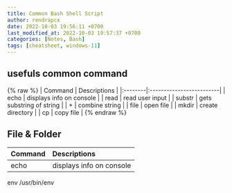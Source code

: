 ```yaml
---
title: Common Bash Shell Script
author: rendrapcx
date: 2022-10-03 19:56:11 +0700
last_modified_at: 2022-10-03 19:57:37 +0700
categories: [Notes, Bash]
tags: [cheatsheet, windows-11]
---
```



## usefuls common command
{% raw %}
| Command | Descriptions             |
|:--------|:-------------------------|
| echo    | displays info on console |
| read    | read user input          |
| substr  | gets substring of string |
| +       | combine string           |
| file    | open file                |
| mkdir   | create directory         |
| cp      | copy file                |
{% endraw %}


## File & Folder
| Command | Descriptions             |
|:--------|:-------------------------|
| echo    | displays info on console |


env /usr/bin/env

